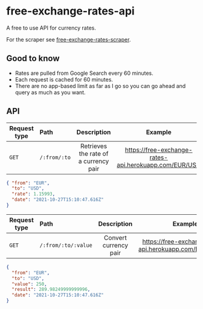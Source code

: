 # free-exchange-rates-api

A free to use API for currency rates.

For the scraper see [free-exchange-rates-scraper](https://github.com/thoughtsunificator/free-exchange-rates-scraper).

## Good to know

- Rates are pulled from Google Search every 60 minutes.
- Each request is cached for 60 minutes.
- There are no app-based limit as far as I go so you can go ahead and query as much as you want.

## API

| Request type  |  Path                                | Description | Example
| --------------|:-------------------------------|:------------------:|:------------------:|
| `GET`         | ``/:from/:to``           |   Retrieves the rate of a currency pair |  https://free-exchange-rates-api.herokuapp.com/EUR/USD
```json
{ "from": "EUR",
  "to": "USD",
  "rate": 1.15993,
  "date": "2021-10-27T15:10:47.616Z"
}
```
| Request type  |  Path                                | Description | Example
| --------------|:-------------------------------|:------------------:|:------------------:|
| `GET`         | ``/:from/:to/:value``    | Convert currency pair  | https://free-exchange-rates-api.herokuapp.com/EUR/USD/15
```json
{
  "from": "EUR",
  "to": "USD",
  "value": 250, 
  "result": 289.98249999999996, 
  "date": "2021-10-27T15:10:47.616Z"
}
```
